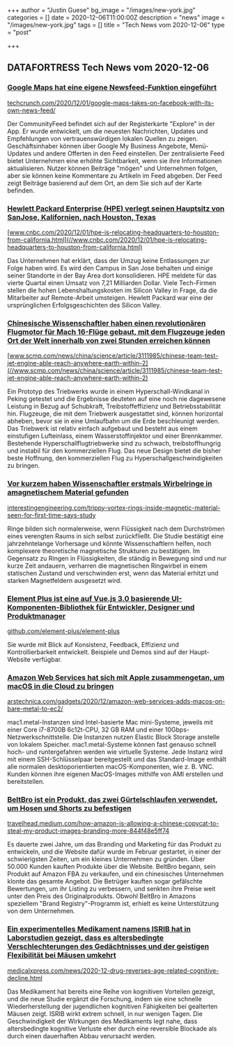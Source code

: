 +++
author = "Justin Guese"
bg_image = "/images/new-york.jpg"
categories = []
date = 2020-12-06T11:00:00Z
description = "news"
image = "/images/new-york.jpg"
tags = []
title = "Tech News vom 2020-12-06"
type = "post"

+++

        
## DATAFORTRESS Tech News vom 2020-12-06


### [Google Maps hat eine eigene Newsfeed-Funktion eingeführt](//techcrunch.com/2020/12/01/google-maps-takes-on-facebook-with-its-own-news-feed/)


[techcrunch.com/2020/12/01/google-maps-takes-on-facebook-with-its-own-news-feed/](//techcrunch.com/2020/12/01/google-maps-takes-on-facebook-with-its-own-news-feed/)


Der CommunityFeed befindet sich auf der Registerkarte "Explore" in der App. Er wurde entwickelt, um die neuesten Nachrichten, Updates und Empfehlungen von vertrauenswürdigen lokalen Quellen zu zeigen. Geschäftsinhaber können über Google My Business Angebote, Menü-Updates und andere Offerten in den Feed einstellen. Der zentralisierte Feed bietet Unternehmen eine erhöhte Sichtbarkeit, wenn sie ihre Informationen aktualisieren. Nutzer können Beiträge "mögen" und Unternehmen folgen, aber sie können keine Kommentare zu Artikeln im Feed abgeben. Der Feed zeigt Beiträge basierend auf dem Ort, an dem Sie sich auf der Karte befinden.


### [Hewlett Packard Enterprise (HPE) verlegt seinen Hauptsitz von SanJose, Kalifornien, nach Houston, Texas](//www.cnbc.com/2020/12/01/hpe-is-relocating-headquarters-to-houston-from-california.html)


[www.cnbc.com/2020/12/01/hpe-is-relocating-headquarters-to-houston-from-california.html](//www.cnbc.com/2020/12/01/hpe-is-relocating-headquarters-to-houston-from-california.html)


Das Unternehmen hat erklärt, dass der Umzug keine Entlassungen zur Folge haben wird. Es wird den Campus in San Jose behalten und einige seiner Standorte in der Bay Area dort konsolidieren. HPE meldete für das vierte Quartal einen Umsatz von 7,21 Milliarden Dollar. Viele Tech-Firmen stellen die hohen Lebenshaltungskosten im Silicon Valley in Frage, da die Mitarbeiter auf Remote-Arbeit umsteigen. Hewlett Packard war eine der ursprünglichen Erfolgsgeschichten des Silicon Valley.


### [Chinesische Wissenschaftler haben einen revolutionären Flugmotor für Mach 16-Flüge gebaut, mit dem Flugzeuge jeden Ort der Welt innerhalb von zwei Stunden erreichen können](//www.scmp.com/news/china/science/article/3111985/chinese-team-test-jet-engine-able-reach-anywhere-earth-within-2)


[www.scmp.com/news/china/science/article/3111985/chinese-team-test-jet-engine-able-reach-anywhere-earth-within-2](//www.scmp.com/news/china/science/article/3111985/chinese-team-test-jet-engine-able-reach-anywhere-earth-within-2)


Ein Prototyp des Triebwerks wurde in einem Hyperschall-Windkanal in Peking getestet und die Ergebnisse deuteten auf eine noch nie dagewesene Leistung in Bezug auf Schubkraft, Treibstoffeffizienz und Betriebsstabilität hin. Flugzeuge, die mit dem Triebwerk ausgestattet sind, können horizontal abheben, bevor sie in eine Umlaufbahn um die Erde beschleunigt werden. Das Triebwerk ist relativ einfach aufgebaut und besteht aus einem einstufigen Lufteinlass, einem Wasserstoffinjektor und einer Brennkammer. Bestehende Hyperschallflugtriebwerke sind zu schwach, treibstoffhungrig und instabil für den kommerziellen Flug. Das neue Design bietet die bisher beste Hoffnung, den kommerziellen Flug zu Hyperschallgeschwindigkeiten zu bringen.


### [Vor kurzem haben Wissenschaftler erstmals Wirbelringe in amagnetischem Material gefunden](//interestingengineering.com/trippy-vortex-rings-inside-magnetic-material-seen-for-first-time-says-study)


[interestingengineering.com/trippy-vortex-rings-inside-magnetic-material-seen-for-first-time-says-study](//interestingengineering.com/trippy-vortex-rings-inside-magnetic-material-seen-for-first-time-says-study)


Ringe bilden sich normalerweise, wenn Flüssigkeit nach dem Durchströmen eines verengten Raums in sich selbst zurückfließt. Die Studie bestätigt eine jahrzehntelange Vorhersage und könnte Wissenschaftlern helfen, noch komplexere theoretische magnetische Strukturen zu bestätigen. Im Gegensatz zu Ringen in Flüssigkeiten, die ständig in Bewegung sind und nur kurze Zeit andauern, verharren die magnetischen Ringwirbel in einem statischen Zustand und verschwinden erst, wenn das Material erhitzt und starken Magnetfeldern ausgesetzt wird.


### [Element Plus ist eine auf Vue.js 3.0 basierende UI-Komponenten-Bibliothek für Entwickler, Designer und Produktmanager](//github.com/element-plus/element-plus)


[github.com/element-plus/element-plus](//github.com/element-plus/element-plus)


Sie wurde mit Blick auf Konsistenz, Feedback, Effizienz und Kontrollierbarkeit entwickelt. Beispiele und Demos sind auf der Haupt-Website verfügbar.


### [Amazon Web Services hat sich mit Apple zusammengetan, um macOS in die Cloud zu bringen](//arstechnica.com/gadgets/2020/12/amazon-web-services-adds-macos-on-bare-metal-to-ec2/)


[arstechnica.com/gadgets/2020/12/amazon-web-services-adds-macos-on-bare-metal-to-ec2/](//arstechnica.com/gadgets/2020/12/amazon-web-services-adds-macos-on-bare-metal-to-ec2/)


mac1.metal-Instanzen sind Intel-basierte Mac mini-Systeme, jeweils mit einer Core i7-8700B 6c12t-CPU, 32 GB RAM und einer 10Gbps-Netzwerkschnittstelle. Die Instanzen nutzen Elastic Block Storage anstelle von lokalem Speicher. mac1.metal-Systeme können fast genauso schnell hoch- und runtergefahren werden wie virtuelle Systeme. Jede Instanz wird mit einem SSH-Schlüsselpaar bereitgestellt und das Standard-Image enthält alle normalen desktoporientierten macOS-Komponenten, wie z. B. VNC. Kunden können ihre eigenen MacOS-Images mithilfe von AMI erstellen und bereitstellen.


### [BeltBro ist ein Produkt, das zwei Gürtelschlaufen verwendet, um Hosen und Shorts zu befestigen](//travelhead.medium.com/how-amazon-is-allowing-a-chinese-copycat-to-steal-my-product-images-branding-more-844f48e5ff74)


[travelhead.medium.com/how-amazon-is-allowing-a-chinese-copycat-to-steal-my-product-images-branding-more-844f48e5ff74](//travelhead.medium.com/how-amazon-is-allowing-a-chinese-copycat-to-steal-my-product-images-branding-more-844f48e5ff74)


Es dauerte zwei Jahre, um das Branding und Marketing für das Produkt zu entwickeln, und die Website dafür wurde im Februar gestartet, in einer der schwierigsten Zeiten, um ein kleines Unternehmen zu gründen. Über 50.000 Kunden kauften Produkte über die Website. BeltBro begann, sein Produkt auf Amazon FBA zu verkaufen, und ein chinesisches Unternehmen klonte das gesamte Angebot. Die Betrüger kauften sogar gefälschte Bewertungen, um ihr Listing zu verbessern, und senkten ihre Preise weit unter den Preis des Originalprodukts. Obwohl BeltBro in Amazons speziellem "Brand Registry"-Programm ist, erhielt es keine Unterstützung von dem Unternehmen.


### [Ein experimentelles Medikament namens ISRIB hat in Laborstudien gezeigt, dass es altersbedingte Verschlechterungen des Gedächtnisses und der geistigen Flexibilität bei Mäusen umkehrt](//medicalxpress.com/news/2020-12-drug-reverses-age-related-cognitive-decline.html)


[medicalxpress.com/news/2020-12-drug-reverses-age-related-cognitive-decline.html](//medicalxpress.com/news/2020-12-drug-reverses-age-related-cognitive-decline.html)


Das Medikament hat bereits eine Reihe von kognitiven Vorteilen gezeigt, und die neue Studie ergänzt die Forschung, indem sie eine schnelle Wiederherstellung der jugendlichen kognitiven Fähigkeiten bei gealterten Mäusen zeigt. ISRIB wirkt extrem schnell, in nur wenigen Tagen. Die Geschwindigkeit der Wirkungen des Medikaments legt nahe, dass altersbedingte kognitive Verluste eher durch eine reversible Blockade als durch einen dauerhaften Abbau verursacht werden.